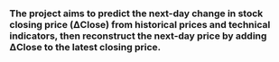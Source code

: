 ### The project aims to predict the next-day change in stock closing price (ΔClose) from historical prices and technical indicators, then reconstruct the next-day price by adding ΔClose to the latest closing price.
